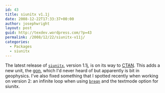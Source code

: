 ```yaml
---
id: 43
title: siunitx v1.1j
date: 2008-12-22T17:33:37+00:00
author: josephwright
layout: post
guid: http://texdev.wordpress.com/?p=43
permalink: /2008/12/22/siunitx-v11j/
categories:
  - Packages
  - siunitx
---
```

The latest release of [`siunitx`](https://ctan.org/pkg/siunitx), version 1.1j, is on its way to [CTAN](https://www.ctan.org). This adds a new unit, the [gon](https://en.wikipedia.org/wiki/Grad_(angle)), which I'd never heard of but apparently is bit in geophysics. I've also fixed something that I spotted recently when working on version 2: an infinite loop when using [`breqn`](https://ctan.org/pkg/breqn) and the textmode option for siunitx.
